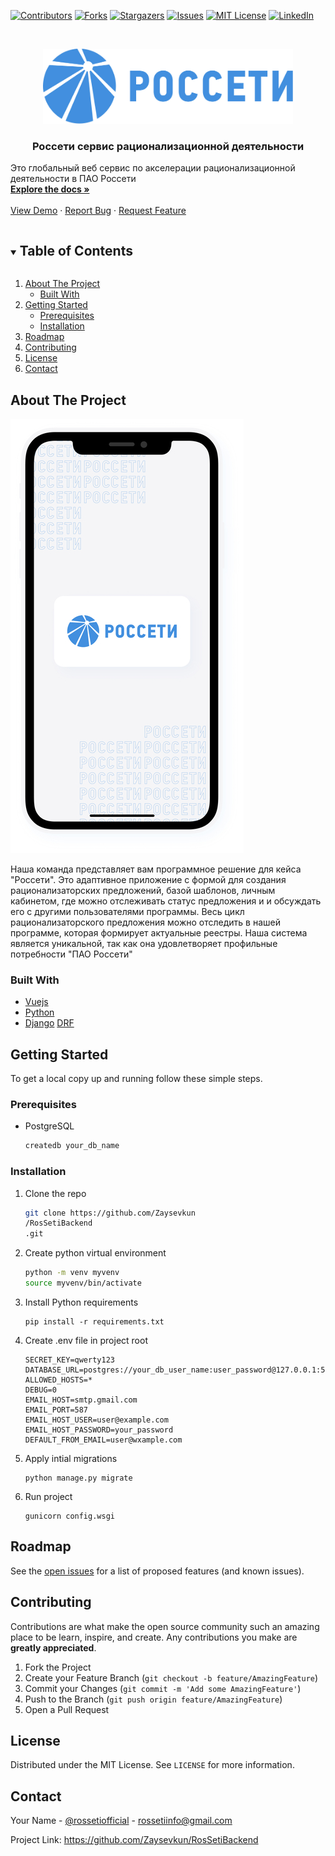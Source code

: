 [![Contributors][contributors-shield]][contributors-url]
[![Forks][forks-shield]][forks-url]
[![Stargazers][stars-shield]][stars-url]
[![Issues][issues-shield]][issues-url]
[![MIT License][license-shield]][license-url]
[![LinkedIn][linkedin-shield]][linkedin-url]



<!-- PROJECT LOGO -->
<br />
<p align="center">
  <a href="https://github.com/Zaysevkun/RosSetiBackend">
    <img src="https://github.com/Zaysevkun/RosSetiBackend/blob/master/rossetilogo.jpg?raw=true" alt="Logo" width="400" height="120">
  </a>

  <h3 align="center">Росcети сервис рационализационной деятельности</h3>
</p>
  <p>
    Это глобальный веб сервис по акселерации рационализационной деятельности в ПАО Россети
    <br />
    <a href="https://github.com/Zaysevkun/RosSetiBackend">
    <strong>Explore the docs »</strong></a>
    <br />
    <br />
    <a href="https://github.com/Zaysevkun/RosSetiBackend">View Demo</a>
    ·
    <a href="https://github.com/Zaysevkun/RosSetiBackend/issues">Report Bug</a>
    ·
    <a href="https://github.com/Zaysevkun/RosSetiBackend/issues">Request Feature</a>
  </p>
  



<!-- TABLE OF CONTENTS -->
<details open="open">
  <summary><h2 style="display: inline-block">Table of Contents</h2></summary>
  <ol>
    <li>
      <a href="#about-the-project">About The Project</a>
      <ul>
        <li><a href="#built-with">Built With</a></li>
      </ul>
    </li>
    <li>
      <a href="#getting-started">Getting Started</a>
      <ul>
        <li><a href="#prerequisites">Prerequisites</a></li>
        <li><a href="#installation">Installation</a></li>
      </ul>
    </li>
    <li><a href="#roadmap">Roadmap</a></li>
    <li><a href="#contributing">Contributing</a></li>
    <li><a href="#license">License</a></li>
    <li><a href="#contact">Contact</a></li>
  </ol>
</details>



<!-- ABOUT THE PROJECT -->
## About The Project

![Product Name Screen Shot][product-screenshot]

Наша команда представляет вам программное решение для кейса "Россети".
Это адаптивное приложение с формой для создания рационализаторских предложений, базой шаблонов, личным кабинетом, где можно отслеживать статус предложения и и обсуждать его с другими пользователями программы. Весь цикл рационализаторского предложения можно отследить в нашей программе, которая формирует актуальные реестры.
Наша система является уникальной, так как она удовлетворяет профильные потребности "ПАО Россети"



### Built With

* [Vuejs](https://vuejs.org/)
* [Python](https://www.python.org/)
* [Django](https://www.djangoproject.com/) [DRF](https://www.django-rest-framework.org/)



<!-- GETTING STARTED -->
## Getting Started

To get a local copy up and running follow these simple steps.

### Prerequisites


* PostgreSQL
  ```sh
  createdb your_db_name
  ```

### Installation

1. Clone the repo
   ```sh
   git clone https://github.com/Zaysevkun
   /RosSetiBackend
   .git
   ```
2. Create python virtual environment
   ```sh
   python -m venv myvenv
   source myvenv/bin/activate
   ```
3. Install Python requirements
   ```
   pip install -r requirements.txt
   ```
4. Create .env file in project root
   ```
   SECRET_KEY=qwerty123
   DATABASE_URL=postgres://your_db_user_name:user_password@127.0.0.1:5432/your_db_name
   ALLOWED_HOSTS=*
   DEBUG=0
   EMAIL_HOST=smtp.gmail.com
   EMAIL_PORT=587
   EMAIL_HOST_USER=user@example.com
   EMAIL_HOST_PASSWORD=your_password
   DEFAULT_FROM_EMAIL=user@wxample.com
   ```   
5. Apply intial migrations 
   ```
   python manage.py migrate
   ```
6. Run project
   ```
   gunicorn config.wsgi
   ```




<!-- ROADMAP -->
## Roadmap

See the [open issues](https://github.com/Zaysevkun/RosSetiBackend/issues) for a list of proposed features (and known issues).



<!-- CONTRIBUTING -->
## Contributing

Contributions are what make the open source community such an amazing place to be learn, inspire, and create. Any contributions you make are **greatly appreciated**.

1. Fork the Project
2. Create your Feature Branch (`git checkout -b feature/AmazingFeature`)
3. Commit your Changes (`git commit -m 'Add some AmazingFeature'`)
4. Push to the Branch (`git push origin feature/AmazingFeature`)
5. Open a Pull Request



<!-- LICENSE -->
## License

Distributed under the MIT License. See `LICENSE` for more information.



<!-- CONTACT -->
## Contact

Your Name - [@rossetiofficial](https://twitter.com/rossetiofficial) - rossetiinfo@gmail.com

Project Link: [https://github.com/Zaysevkun/RosSetiBackend
](https://github.com/Zaysevkun/RosSetiBackend
)










[contributors-shield]: https://img.shields.io/github/contributors/Zaysevkun/RosSetiBackend.svg?style=for-the-badge
[contributors-url]: https://github.com/Zaysevkun/RosSetiBackend/graphs/contributors
[forks-shield]: https://img.shields.io/github/forks/Zaysevkun/RosSetiBackend.svg?style=for-the-badge
[forks-url]: https://github.com/Zaysevkun/RosSetiBackend/network/members
[stars-shield]: https://img.shields.io/github/stars/Zaysevkun/RosSetiBackend.svg?style=for-the-badge
[stars-url]: https://github.com/Zaysevkun/RosSetiBackend/stargazers
[issues-shield]: https://img.shields.io/github/issues/Zaysevkun/RosSetiBackend.svg?style=for-the-badge
[issues-url]: https://github.com/Zaysevkun/RosSetiBackend/issues
[license-shield]: https://img.shields.io/github/license/Zaysevkun/RosSetiBackend.svg?style=for-the-badge
[license-url]: https://github.com/Zaysevkun/RosSetiBackend/blob/master/LICENSE
[linkedin-shield]: https://img.shields.io/badge/-LinkedIn-black.svg?style=for-the-badge&logo=linkedin&colorB=555
[linkedin-url]: https://linkedin.com/in/Zaysevkun
[product-screenshot]: https://github.com/Zaysevkun/RosSetiBackend/blob/master/project-screenshot.jpg?raw=true



